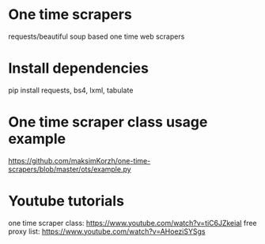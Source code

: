 # One time scrapers
requests/beautiful soup based one time web scrapers

# Install dependencies
pip install requests, bs4, lxml, tabulate

# One time scraper class usage example
https://github.com/maksimKorzh/one-time-scrapers/blob/master/ots/example.py

# Youtube tutorials
one time scraper class: https://www.youtube.com/watch?v=tiC6JZkeiaI
free proxy list: https://www.youtube.com/watch?v=AHoeziSYSgs
